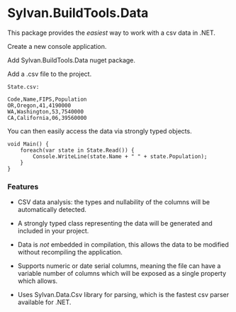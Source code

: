 # Sylvan.BuildTools.Data

This package provides the *easiest* way to work with a csv data in .NET.

Create a new console application.

Add Sylvan.BuildTools.Data nuget package.

Add a .csv file to the project.

`State.csv:`
```
Code,Name,FIPS,Population
OR,Oregon,41,4190000
WA,Washington,53,7540000
CA,California,06,39560000
```

You can then easily access the data via strongly typed objects.

```
void Main() {
    foreach(var state in State.Read()) {
        Console.WriteLine(state.Name + " " + state.Population);
    }
}
```

### Features

- CSV data analysis: the types and nullability of the columns will be automatically detected.

- A strongly typed class representing the data will be generated and included in your project.

- Data is *not* embedded in compilation, this allows the data to be modified without recompiling the application.

- Supports numeric or date serial columns, meaning the file can have a variable number of columns which will be exposed as a single property which allows.

- Uses Sylvan.Data.Csv library for parsing, which is the fastest csv parser available for .NET.
